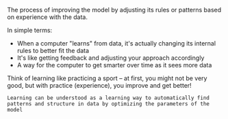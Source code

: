 The process of improving the model by adjusting its rules or patterns based on experience with the
data.

In simple terms:

* When a computer "learns" from data, it's actually changing its internal rules to better fit the data
* It's like getting feedback and adjusting your approach accordingly
* A way for the computer to get smarter over time as it sees more data

Think of learning like practicing a sport – at first, you might not be very good, but with practice (experience), you improve and get better!

`Learning can be understood as a learning way to automatically find patterns and structure in data by optimizing the parameters of the model`